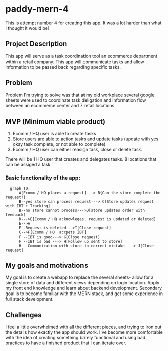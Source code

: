 # paddy-mern-4
This is attempt number 4 for creating this app. It was a lot harder than what I thought it would be!

## Project Description
This app will serve as a task coordination tool an ecommerce department within a retail company. This app will communicate tasks and allow information to be passed back regarding specific tasks.

## Problem
Problem I'm trying to solve was that at my old workplace several google sheets were used to coordinate task deligation and information flow between an ecommerce center and 7 retail locations. 

## MVP (Minimum viable product)
1. Ecomm / HQ user is able to create tasks
2. Store users are able to action tasks and update tasks (update with yes okay task complete, or not able to complete)
3. Ecomm / HQ user can either reasign task, close or delete task.  

There will be 1 HQ user that creates and delegates tasks. 8 locations that can be assiged a task. 

### Basic functionality of the app:

```mermaid
  graph TD;
      A[Ecomm / HQ places a request] --> B{Can the store complete the request?}
      B--yes store can process request---> C[Store updates request with IBT + Tracking]
      B--no store cannot process--->D[store updates order with feedback]
      D--->E[Ecomm / HQ acknowleges. request is updated or deleted]
      E-->A
      E--Request is deleted--->I[Close request]
      C-->F[Ecomm / HQ  accpets IBT]
      F --IBT is good---> G[Close request]
      F --IBT is bad ---> H[Follow up sent to store]
      H --Communication with store to correct mistake ---> J[Close request]
```


## My goals and motivations
My goal is to create a webapp to replace the several sheets- allow for a single store of data and different views depending on login location. Apply my front end knowledge and learn about backend development. 
Secondary goal is to become familiar with the MERN stack, and get some experience in full stack development. 

## Challenges
I feel a little overwhelmed with all the different pieces, and trying to iron out the details how exactly the app should work.
I've become more comfortable with the idea of creating something barely functional and using bad practices to have a finished product that I can iterate over. 
